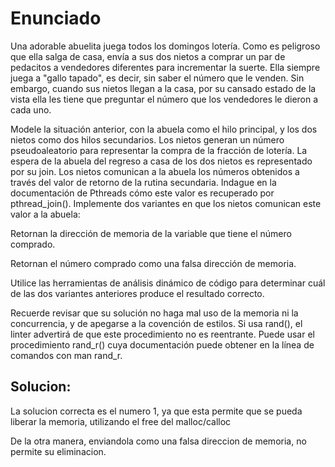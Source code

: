 # Enunciado 
Una adorable abuelita juega todos los domingos lotería. Como es peligroso que 
ella salga de casa, envía a sus dos nietos a comprar un par de pedacitos a 
vendedores diferentes para incrementar la suerte. Ella siempre juega a 
"gallo tapado", es decir, sin saber el número que le venden. Sin embargo, cuando
 sus nietos llegan a la casa, por su cansado estado de la  vista ella les tiene
  que preguntar el número que los vendedores le dieron a cada uno.

Modele la situación anterior, con la abuela como el hilo principal, y los dos 
nietos como dos hilos secundarios. Los nietos generan un número pseudoaleatorio 
para representar la compra de la fracción de lotería. La espera de la abuela del
 regreso a casa de los dos nietos es representado por su join. Los nietos 
 comunican a la abuela los números obtenidos a través del valor de retorno de la
  rutina secundaria. Indague en la documentación de Pthreads cómo este valor es 
  recuperado por pthread_join(). Implemente dos variantes en que los nietos 
  comunican este valor a la abuela:

Retornan la dirección de memoria de la variable que tiene el número comprado.

Retornan el número comprado como una falsa dirección de memoria.

Utilice las herramientas de análisis dinámico de código para determinar cuál de 
las dos variantes anteriores produce el resultado correcto.

Recuerde revisar que su solución no haga mal uso de la memoria ni la 
concurrencia, y de apegarse a la covención de estilos. Si usa rand(), el linter 
advertirá de que este procedimiento no es reentrante. Puede usar el 
procedimiento rand_r() cuya documentación puede obtener en la línea de 
comandos con man rand_r.

## Solucion:
La solucion correcta es el numero 1, ya que esta permite que se pueda liberar
la memoria, utilizando el free del malloc/calloc

De la otra manera, enviandola como una falsa direccion de memoria, no permite
su eliminacion.

